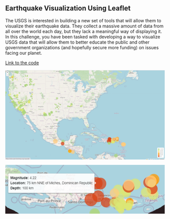 
## Earthquake Visualization Using Leaflet
The USGS is interested in building a new set of tools that will allow them to visualize their earthquake data. They collect a massive amount of data from all over the world each day, but they lack a meaningful way of displaying it. In this challenge, you have been tasked with developing a way to visualize USGS data that will allow them to better educate the public and other government organizations (and hopefully secure more funding) on issues facing our planet.

[Link to the code](Leaflet-Part-1/static/js/logic.js)

![The map visualizing an earthquake dataset](/screenshot/Screenshot%202023-12-08%20005257.png)

![The tooltip showing details of the earthquake](/screenshot/Screenshot%202023-12-08%20010533.png)
